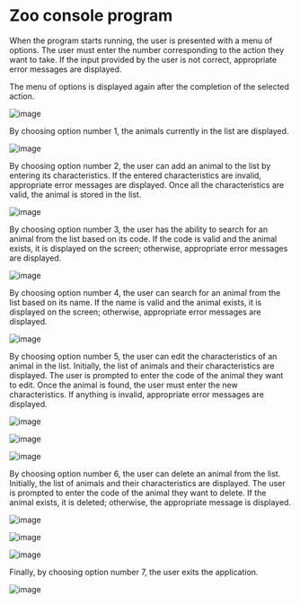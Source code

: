 # Zoo console program

When the program starts running, the user is presented with a menu of options. The user must enter the number corresponding to the action they want to take. If the input provided by the user is not correct, appropriate error messages are displayed. 

The menu of options is displayed again after the completion of the selected action.

![image](https://github.com/apostolouagg/Zoo/assets/61296853/16334201-6c77-4ddb-aea1-a96cfbdd2ce4)



By choosing option number 1, the animals currently in the list are displayed.

![image](https://github.com/apostolouagg/Zoo/assets/61296853/063ccea9-e7e9-41b0-bd06-0e2d168c34c2)



By choosing option number 2, the user can add an animal to the list by entering its characteristics. If the entered characteristics are invalid, appropriate error messages are displayed. Once all the characteristics are valid, the animal is stored in the list.

![image](https://github.com/apostolouagg/Zoo/assets/61296853/15fe58a0-8f2d-4243-b301-1b0440021b8e)



By choosing option number 3, the user has the ability to search for an animal from the list based on its code. If the code is valid and the animal exists, it is displayed on the screen; otherwise, appropriate error messages are displayed.

![image](https://github.com/apostolouagg/Zoo/assets/61296853/58c9e28c-51f1-4693-81d5-6481ae89a1f9)



By choosing option number 4, the user can search for an animal from the list based on its name. If the name is valid and the animal exists, it is displayed on the screen; otherwise, appropriate error messages are displayed.

![image](https://github.com/apostolouagg/Zoo/assets/61296853/818d9cfe-bad8-47e4-92ec-1fc0c879daa3)



By choosing option number 5, the user can edit the characteristics of an animal in the list. Initially, the list of animals and their characteristics are displayed. The user is prompted to enter the code of the animal they want to edit. Once the animal is found, the user must enter the new characteristics. If anything is invalid, appropriate error messages are displayed.

![image](https://github.com/apostolouagg/Zoo/assets/61296853/8d503c36-46ac-483c-8d18-50352d7a2465)

![image](https://github.com/apostolouagg/Zoo/assets/61296853/3a21d5e4-861a-4741-a5e7-679561f46811)


![image](https://github.com/apostolouagg/Zoo/assets/61296853/48dad718-022c-4ee3-9afe-60c80cc950fb)



By choosing option number 6, the user can delete an animal from the list. Initially, the list of animals and their characteristics are displayed. The user is prompted to enter the code of the animal they want to delete. If the animal exists, it is deleted; otherwise, the appropriate message is displayed.

![image](https://github.com/apostolouagg/Zoo/assets/61296853/c6eeb236-fe08-43c1-a315-d78673025228)

![image](https://github.com/apostolouagg/Zoo/assets/61296853/ea0326ee-dff2-45f4-9f33-615cc372c703)

![image](https://github.com/apostolouagg/Zoo/assets/61296853/53548a71-d372-45a8-bd5f-678336f010a4)



Finally, by choosing option number 7, the user exits the application. 

![image](https://github.com/apostolouagg/Zoo/assets/61296853/c30eba12-159b-4880-bbfb-ae629be1ad5d)
